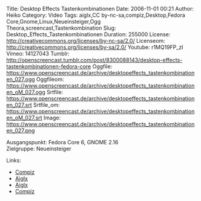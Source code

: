 Title: Desktop Effects Tastenkombinationen
Date: 2006-11-01 00:21
Author: Heiko
Category: Video
Tags: aiglx,CC by-nc-sa,compiz,Desktop,Fedora Core,Gnome,Linux,Neueinsteiger,Ogg Theora,screencast,Tastenkombination
Slug: Desktop_Effects_Tastenkombinationen
Duration: 255000
License: http://creativecommons.org/licenses/by-nc-sa/2.0/
Licenseom: http://creativecommons.org/licenses/by-sa/2.0/
Youtube: r1MQ19FP_zI
Vimeo: 14127043
Tumblr: http://openscreencast.tumblr.com/post/8300088143/desktop-effects-tastenkombinationen-fedora-core
Oggfile: https://www.openscreencast.de/archive/desktopeffects_tastenkombinationen_027.ogg
Oggfileom: https://www.openscreencast.de/archive/desktopeffects_tastenkombinationen_oM_027.ogg
Srtfile: https://www.openscreencast.de/archive/desktopeffects_tastenkombinationen_027.srt
Srtfile_om: https://www.openscreencast.de/archive/desktopeffects_tastenkombinationen_oM_027.srt
Image: https://www.openscreencast.de/archive/desktopeffects_tastenkombinationen_027.png

Ausgangspunkt: Fedora Core 6, GNOME 2.16  
Zielgruppe: Neueinsteiger  

Links:

  * [Compiz](http://de.wikipedia.org/wiki/Compiz)
  * [Aiglx](http://de.wikipedia.org/wiki/AIGLX)
  * [Aiglx](http://fedorawiki.de/index.php/Aiglx)
  * [Compiz](http://de.opensuse.org/Compiz)

